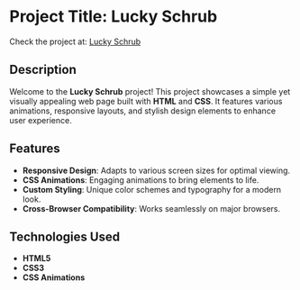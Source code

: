 # Project Title: Lucky Schrub

Check the project at:
[Lucky Schrub](https://alfonso-gonzalez-martinez.github.io/coursera-basic-css/)

## Description

Welcome to the **Lucky Schrub** project! This project showcases a simple yet visually appealing web page built with **HTML** and **CSS**. It features various animations, responsive layouts, and stylish design elements to enhance user experience.

## Features

- **Responsive Design**: Adapts to various screen sizes for optimal viewing.
- **CSS Animations**: Engaging animations to bring elements to life.
- **Custom Styling**: Unique color schemes and typography for a modern look.
- **Cross-Browser Compatibility**: Works seamlessly on major browsers.

## Technologies Used

- **HTML5**
- **CSS3**
- **CSS Animations**
